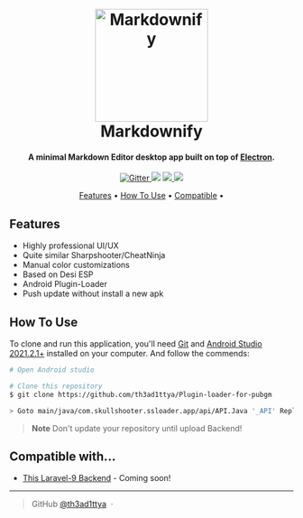 <h1 align="center">
  <br>
  <a href="http://www.amitmerchant.com/electron-markdownify"><img src="https://raw.githubusercontent.com/amitmerchant1990/electron-markdownify/master/app/img/markdownify.png" alt="Markdownify" width="200"></a>
  <br>
  Markdownify
  <br>
</h1>

<h4 align="center">A minimal Markdown Editor desktop app built on top of <a href="http://electron.atom.io" target="_blank">Electron</a>.</h4>

<p align="center">
  <a href="https://badge.fury.io/js/electron-markdownify">
    <img src="https://badge.fury.io/js/electron-markdownify.svg"
         alt="Gitter">
  </a>
  <a href="https://gitter.im/amitmerchant1990/electron-markdownify"><img src="https://badges.gitter.im/amitmerchant1990/electron-markdownify.svg"></a>
  <a href="https://saythanks.io/to/bullredeyes@gmail.com">
      <img src="https://img.shields.io/badge/SayThanks.io-%E2%98%BC-1EAEDB.svg">
  </a>
  <a href="https://www.paypal.me/AmitMerchant">
    <img src="https://img.shields.io/badge/$-donate-ff69b4.svg?maxAge=2592000&amp;style=flat">
  </a>
</p>

<p align="center">
  <a href="#features">Features</a> •
  <a href="#how-to-use">How To Use</a> •
  <a href="#compatible-with">Compatible</a> •
</p>

## Features

- Highly professional UI/UX
- Quite similar Sharpshooter/CheatNinja
- Manual color customizations
- Based on Desi ESP
- Android Plugin-Loader
- Push update without install a new apk

## How To Use

To clone and run this application, you'll need [Git](https://git-scm.com) and [Android Studio 2021.2.1+](https://developer.android.com/) installed on your computer. And follow the commends:

```bash
# Open Android studio

# Clone this repository
$ git clone https://github.com/th3ad1ttya/Plugin-loader-for-pubgm

> Goto main/java/com.skullshooter.ssloader.app/api/API.Java '_API' Replace with your server url

```

> **Note**
> Don't update your repository until upload Backend!

## Compatible with...

- [This Laravel-9 Backend](https://github.com/th3ad1ttya/) - Coming soon!

---

> GitHub [@th3ad1ttya](https://github.com/th3ad1ttya) &nbsp;&middot;&nbsp;
